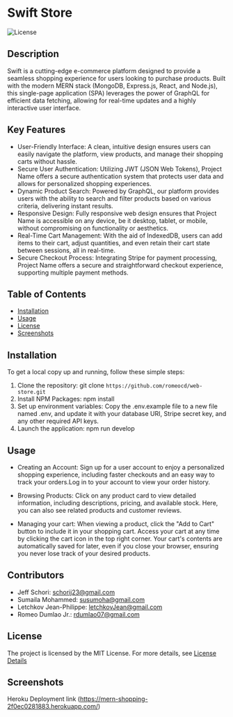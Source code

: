 
# Swift Store

![License](https://img.shields.io/badge/License-MIT-yellow.svg)

## Description

Swift is a cutting-edge e-commerce platform designed to provide a seamless shopping experience for users looking to purchase products. Built with the modern MERN stack (MongoDB, Express.js, React, and Node.js), this single-page application (SPA) leverages the power of GraphQL for efficient data fetching, allowing for real-time updates and a highly interactive user interface.

## Key Features

- User-Friendly Interface: A clean, intuitive design ensures users can easily navigate the platform, view products, and manage their shopping carts without hassle.
- Secure User Authentication: Utilizing JWT (JSON Web Tokens), Project Name offers a secure authentication system that protects user data and allows for personalized shopping experiences.
- Dynamic Product Search: Powered by GraphQL, our platform provides users with the ability to search and filter products based on various criteria, delivering instant results.
- Responsive Design: Fully responsive web design ensures that Project Name is accessible on any device, be it desktop, tablet, or mobile, without compromising on functionality or aesthetics.
- Real-Time Cart Management: With the aid of IndexedDB, users can add items to their cart, adjust quantities, and even retain their cart state between sessions, all in real-time.
- Secure Checkout Process: Integrating Stripe for payment processing, Project Name offers a secure and straightforward checkout experience, supporting multiple payment methods.

## Table of Contents

* [Installation](#installation)
* [Usage](#usage)
* [License](#license)
* [Screenshots](#screenshots)

## Installation

To get a local copy up and running, follow these simple steps:

1. Clone the repository: git clone `https://github.com/romeocd/web-store.git`
2. Install NPM Packages: npm install
3. Set up environment variables:
Copy the .env.example file to a new file named .env, and update it with your database URI, Stripe secret key, and any other required API keys.
4. Launch the application:
npm run develop

## Usage
- Creating an Account: Sign up for a user account to enjoy a personalized shopping experience, including faster checkouts and an easy way to track your orders.Log in to your account to view your order history.

- Browsing Products: Click on any product card to view detailed information, including descriptions, pricing, and available stock. Here, you can also see related products and customer reviews.

- Managing your cart: When viewing a product, click the "Add to Cart" button to include it in your shopping cart. Access your cart at any time by clicking the cart icon in the top right corner. Your cart's contents are automatically saved for later, even if you close your browser, ensuring you never lose track of your desired products.

## Contributors
- Jeff Schori: schorij23@gmail.com 
- Sumaila Mohammed: susumoha@gmail.com
- Letchkov Jean-Philippe: letchkovJean@gmail.com
- Romeo Dumlao Jr.: rdumlao07@gmail.com

## License
The project is licensed by the MIT License.
For more details, see [License Details](https://choosealicense.com/licenses/mit/)

## Screenshots
Heroku Deployment link (https://mern-shopping-2f0ec0281883.herokuapp.com/)
